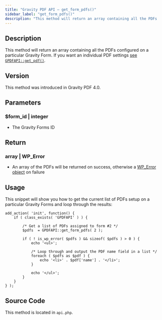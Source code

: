 ```yaml
---
title: "Gravity PDF API – get_form_pdfs()"
sidebar_label: "get_form_pdfs()"
description: "This method will return an array containing all the PDFs configured on a particular Gravity Form."
---
```


## Description

This method will return an array containing all the PDFs configured on a particular Gravity Form. If you want an individual PDF settings [see `GPDFAPI::get_pdf()`](get_pdf.md).

## Version

This method was introduced in Gravity PDF 4.0.

## Parameters

### $form\_id \| integer
* The Gravity Forms ID

## Return

### array \| WP\_Error
* An array of the PDFs will be returned on success, otherwise a [WP\_Error object](https://codex.wordpress.org/Class_Reference/WP_Error) on failure

## Usage

This snippet will show you how to get the current list of PDFs setup on a particular Gravity Forms and loop through the results:

```
add_action( 'init', function() {
    if ( class_exists( 'GPDFAPI' ) ) {

        /* Get a list of PDFs assigned to form #2 */
        $pdfs  = GPDFAPI::get_form_pdfs( 2 );

        if ( ! is_wp_error( $pdfs ) && sizeof( $pdfs ) > 0 ) {
            echo '<ul>';

            /* Loop through and output the PDF name field in a list */
            foreach ( $pdfs as $pdf ) {
                echo '<li>' . $pdf['name'] . '</li>';
            }

            echo '</ul>';
        }
    }
} );
```

## Source Code

This method is located in `api.php`.
